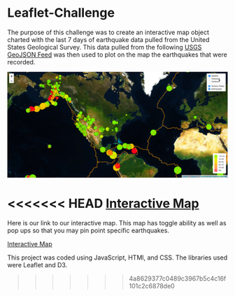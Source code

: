 # Leaflet-Challenge

The purpose of this challenge was to create an interactive map object charted with the last 7 days of earthquake data pulled from the United States Geological Survey. This data pulled from the following <a href="http://earthquake.usgs.gov/earthquakes/feed/v1.0/geojson.php" target="_top">USGS GeoJSON Feed</a> was then used to plot on the map the earthquakes that were recorded.

<img src="/Images/Map.png" alt="Example of Project" title="Example of Finished Output">


<<<<<<< HEAD
<a href="./StarterCode/index.html">Interactive Map</a>
=======
Here is our link to our interactive map. This map has toggle ability as well as pop ups so that you may pin point specific earthquakes.

<a href="https://nikdav3126.github.io/Leaflet-Challenge/">Interactive Map</a>

This project was coded using JavaScript, HTMl, and CSS. The libraries used were Leaflet and D3. 
>>>>>>> 4a8629377c0489c3967b5c4c16f101c2c6878de0
